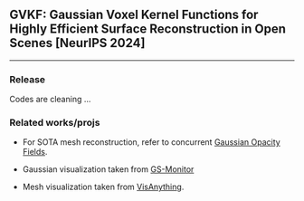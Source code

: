 ## GVKF: Gaussian Voxel Kernel Functions for Highly Efficient Surface Reconstruction in Open Scenes [NeurIPS 2024]
---
### Release

Codes are cleaning ... 

### Related works/projs

- For SOTA mesh reconstruction, refer to concurrent  [Gaussian Opacity Fields](https://github.com/autonomousvision/gaussian-opacity-fields/tree/main).

- Gaussian visualization taken from [GS-Monitor](https://github.com/RongLiu-Leo/Gaussian-Splatting-Monitor)

- Mesh visualization taken from [VisAnything](https://github.com/3DAgentWorld/VisAnything).

